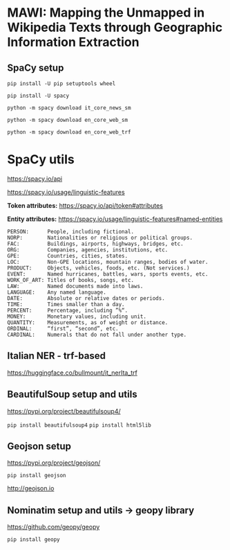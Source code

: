 # MAWI: Mapping the Unmapped in Wikipedia Texts through Geographic Information Extraction

## SpaCy setup

`pip install -U pip setuptools wheel`

`pip install -U spacy`

`python -m spacy download it_core_news_sm`

`python -m spacy download en_core_web_sm`

`python -m spacy download en_core_web_trf`


# SpaCy utils

https://spacy.io/api

https://spacy.io/usage/linguistic-features

**Token attributes:**
https://spacy.io/api/token#attributes

**Entity attributes:**
https://spacy.io/usage/linguistic-features#named-entities

```
PERSON:      People, including fictional.
NORP:        Nationalities or religious or political groups.
FAC:         Buildings, airports, highways, bridges, etc.
ORG:         Companies, agencies, institutions, etc.
GPE:         Countries, cities, states.
LOC:         Non-GPE locations, mountain ranges, bodies of water.
PRODUCT:     Objects, vehicles, foods, etc. (Not services.)
EVENT:       Named hurricanes, battles, wars, sports events, etc.
WORK_OF_ART: Titles of books, songs, etc.
LAW:         Named documents made into laws.
LANGUAGE:    Any named language.
DATE:        Absolute or relative dates or periods.
TIME:        Times smaller than a day.
PERCENT:     Percentage, including ”%“.
MONEY:       Monetary values, including unit.
QUANTITY:    Measurements, as of weight or distance.
ORDINAL:     “first”, “second”, etc.
CARDINAL:    Numerals that do not fall under another type.
```

## Italian NER - trf-based

https://huggingface.co/bullmount/it_nerIta_trf

## BeautifulSoup setup and utils

https://pypi.org/project/beautifulsoup4/

`pip install beautifulsoup4`
`pip install html5lib`

## Geojson setup

https://pypi.org/project/geojson/

`pip install geojson`

http://geojson.io


## Nominatim setup and utils -> geopy library

https://github.com/geopy/geopy

`pip install geopy`



